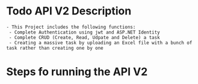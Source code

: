 # Todo API V2 Description

    - This Project includes the following functions:
     - Complete Authentication using jwt and ASP.NET Identity
     - Complete CRUD (Create, Read, Udpate and Delete) a task
     - Creating a massive task by uploading an Excel file with a bunch of task rather than creating one by one

# Steps fo running the API V2